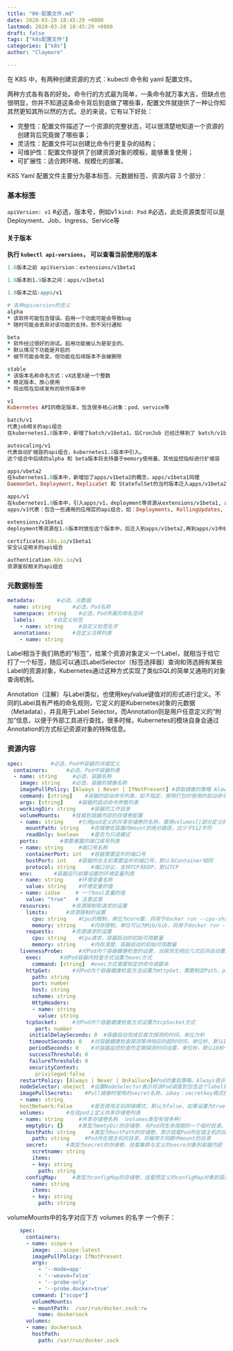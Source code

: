 ```yaml
---
title: "00-配置文件.md"
date: 2020-03-28 18:45:29 +0800
lastmod: 2020-03-28 18:45:29 +0800
draft: false
tags: ["k8s配置文件"]
categories: ["k8s"]
author: "Claymore"

---
```



在 K8S 中，有两种创建资源的方式：kubectl 命令和 yaml 配置文件。

两种方式各有各的好处。命令行的方式最为简单，一条命令就万事大吉，但缺点也很明显，你并不知道这条命令背后到底做了哪些事，配置文件就提供了一种让你知其然更知其所以然的方式。总的来说，它有以下好处：

- 完整性：配置文件描述了一个资源的完整状态，可以很清楚地知道一个资源的创建背后究竟做了哪些事；
- 灵活性：配置文件可以创建比命令行更复杂的结构；
- 可维护性：配置文件提供了创建资源对象的模板，能够重复使用；
- 可扩展性：适合跨环境、规模化的部署。



K8S Yaml 配置文件主要分为基本标签、元数据标签、资源内容 3 个部分：

### 基本标签

`apiVersion: v1` #必选，版本号，例如v1
`kind: Pod` #必选，此处资源类型可以是Deployment、Job、Ingress、Service等

#### 关于版本

**执行 `kubectl api-versions`， 可以查看当前使用的版本**

```ruby
1.6版本之前 apiVsersion：extensions/v1beta1

1.6版本到1.9版本之间：apps/v1beta1

1.9版本之后:apps/v1

# 各种apiversion的含义
alpha 
* 该软件可能包含错误。启用一个功能可能会导致bug
* 随时可能会丢弃对该功能的支持，恕不另行通知

beta
* 软件经过很好的测试。启用功能被认为是安全的。
* 默认情况下功能是开启的
* 细节可能会改变，但功能在后续版本不会被删除

stable
* 该版本名称命名方式：vX这里X是一个整数
* 稳定版本、放心使用
* 将出现在后续发布的软件版本中

v1
Kubernetes API的稳定版本，包含很多核心对象：pod、service等

batch/v1
代表job相关的api组合
在kubernetes1.8版本中，新增了batch/v1beta1，后CronJob 已经迁移到了 batch/v1beta1，然后再迁入batch/v1

autoscaling/v1
代表自动扩缩容的api组合，kubernetes1.8版本中引入。
这个组合中后续的alpha 和 beta版本将支持基于memory使用量、其他监控指标进行扩缩容

apps/vbeta2
在kubernetes1.8版本中，新增加了apps/v1beta2的概念，apps/v1beta1同理
DaemonSet，Deployment，ReplicaSet 和 StatefulSet的当时版本迁入apps/v1beta2，兼容原有的extensions/v1beta1

apps/v1
在kubernetes1.9版本中，引入apps/v1，deployment等资源从extensions/v1beta1, apps/v1beta1 和 apps/v1beta2迁入apps/v1，原来的v1beta1等被废弃。
apps/v1代表：包含一些通用的应用层的api组合，如：Deployments, RollingUpdates, and ReplicaSets

extensions/v1beta1
deployment等资源在1.6版本时放在这个版本中，后迁入到apps/v1beta2,再到apps/v1中统一管理

certificates.k8s.io/v1beta1
安全认证相关的api组合

authentication.k8s.io/v1
资源鉴权相关的api组合
```



### 元数据标签

``` yaml
metadata:       #必选，元数据
  name: string       #必选，Pod名称
  namespace: string    #必选，Pod所属的命名空间
  labels:      #自定义标签
    - name: string     #自定义标签名字
  annotations:       #自定义注释列表
    - name: string
```

Label相当于我们熟悉的“标签”，给某个资源对象定义一个Label，就相当于给它打了一个标签，随后可以通过LabelSelector（标签选择器）查询和筛选拥有某些Label的资源对象，Kubernetes通过这种方式实现了类似SQL的简单又通用的对象查询机制。

Annotation（注解）与Label类似，也使用key/value键值对的形式进行定义。不同的Label具有严格的命名规则，它定义的是Kubernetes对象的元数据（Metadata），并且用于Label Selector。而Annotation则是用户任意定义的“附加”信息，以便于外部工具进行查找，很多时候，Kubernetes的模块自身会通过Annotation的方式标记资源对象的特殊信息。



### 资源内容

``` yaml
spec:         #必选，Pod中容器的详细定义
  containers:      #必选，Pod中容器列表
  - name: string     #必选，容器名称
    image: string    #必选，容器的镜像名称
    imagePullPolicy: [Always | Never | IfNotPresent] #获取镜像的策略 Alawys表示下载镜像 IfnotPresent表示优先使用本地镜像，否则下载镜像，Nerver表示仅使用本地镜像
    command: [string]    #容器的启动命令列表，如不指定，使用打包时使用的启动命令
    args: [string]     #容器的启动命令参数列表
    workingDir: string     #容器的工作目录
    volumeMounts:    #挂载到容器内部的存储卷配置
    - name: string     #引用pod定义的共享存储卷的名称，需用volumes[]部分定义的的卷名
      mountPath: string    #存储卷在容器内mount的绝对路径，应少于512字符
      readOnly: boolean    #是否为只读模式
    ports:       #需要暴露的端口库号列表
    - name: string     #端口号名称
      containerPort: int   #容器需要监听的端口号
      hostPort: int    #容器所在主机需要监听的端口号，默认与Container相同
      protocol: string     #端口协议，支持TCP和UDP，默认TCP
    env:       #容器运行前需设置的环境变量列表
    - name: string     #环境变量名称
      value: string    #环境变量的值
    - name: isUse     # 一个bool变量的值
      value: "true"   # 注意这里
    resources:       #资源限制和请求的设置
      limits:      #资源限制的设置
        cpu: string    #Cpu的限制，单位为core数，将用于docker run --cpu-shares参数
        memory: string     #内存限制，单位可以为Mib/Gib，将用于docker run --memory参数
      requests:      #资源请求的设置
        cpu: string    #Cpu请求，容器启动的初始可用数量
        memory: string     #内存清楚，容器启动的初始可用数量
    livenessProbe:     #对Pod内个容器健康检查的设置，当探测无响应几次后将自动重启该容器，检查方法有exec、httpGet和tcpSocket，对一个容器只需设置其中一种方法即可
      exec:      #对Pod容器内检查方式设置为exec方式
        command: [string]  #exec方式需要制定的命令或脚本
      httpGet:       #对Pod内个容器健康检查方法设置为HttpGet，需要制定Path、port
        path: string
        port: number
        host: string
        scheme: string
        HttpHeaders:
        - name: string
          value: string
      tcpSocket:     #对Pod内个容器健康检查方式设置为tcpSocket方式
         port: number
       initialDelaySeconds: 0  #容器启动完成后首次探测的时间，单位为秒
       timeoutSeconds: 0   #对容器健康检查探测等待响应的超时时间，单位秒，默认1秒
       periodSeconds: 0    #对容器监控检查的定期探测时间设置，单位秒，默认10秒一次
       successThreshold: 0
       failureThreshold: 0
       securityContext:
         privileged:false
    restartPolicy: [Always | Never | OnFailure]#Pod的重启策略，Always表示一旦不管以何种方式终止运行，kubelet都将重启，OnFailure表示只有Pod以非0退出码退出才重启，Nerver表示不再重启该Pod
    nodeSelector: obeject  #设置NodeSelector表示将该Pod调度到包含这个label的node上，以key：value的格式指定
    imagePullSecrets:    #Pull镜像时使用的secret名称，以key：secretkey格式指定
    - name: string
    hostNetwork:false      #是否使用主机网络模式，默认为false，如果设置为true，表示使用宿主机网络
    volumes:       #在该pod上定义共享存储卷列表
    - name: string     #共享存储卷名称 （volumes类型有很多种）
      emptyDir: {}     #类型为emtyDir的存储卷，与Pod同生命周期的一个临时目录。为空值
      hostPath: string     #类型为hostPath的存储卷，表示挂载Pod所在宿主机的目录
        path: string     #Pod所在宿主机的目录，将被用于同期中mount的目录
      secret:      #类型为secret的存储卷，挂载集群与定义的secre对象到容器内部
        scretname: string  
        items:     
        - key: string
          path: string
      configMap:     #类型为configMap的存储卷，挂载预定义的configMap对象到容器内部
        name: string
        items:
        - key: string
          path: string
```



volumeMounts中的名字对应下方 volumes 的名字 一个例子：

``` yaml
    spec:
      containers:
      - name: scope-s
        image: ...scope:latest
        imagePullPolicy: IfNotPresent
        args:
          - '--mode=app'
          - '--weave=false'
          - '--probe-only'
          - '--probe.docker=true'
        command: ["scope"]
        volumeMounts:
        - mountPath:  /var/run/docker.sock:rw
          name: dockersock
      volumes:
      - name: dockersock
        hostPath:
          path: /var/run/docker.sock
```

